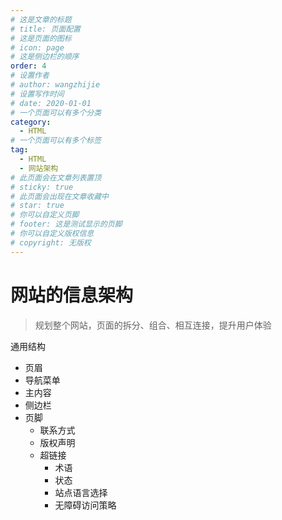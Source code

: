 ```yaml
---
# 这是文章的标题
# title: 页面配置
# 这是页面的图标
# icon: page
# 这是侧边栏的顺序
order: 4
# 设置作者
# author: wangzhijie
# 设置写作时间
# date: 2020-01-01
# 一个页面可以有多个分类
category:
  - HTML
# 一个页面可以有多个标签
tag:
  - HTML
  - 网站架构
# 此页面会在文章列表置顶
# sticky: true
# 此页面会出现在文章收藏中
# star: true
# 你可以自定义页脚
# footer: 这是测试显示的页脚
# 你可以自定义版权信息
# copyright: 无版权
---
```


# 网站的信息架构

> 规划整个网站，页面的拆分、组合、相互连接，提升用户体验

通用结构

- 页眉
- 导航菜单
- 主内容
- 侧边栏
- 页脚
  - 联系方式
  - 版权声明
  - 超链接
    - 术语
    - 状态
    - 站点语言选择
    - 无障碍访问策略
